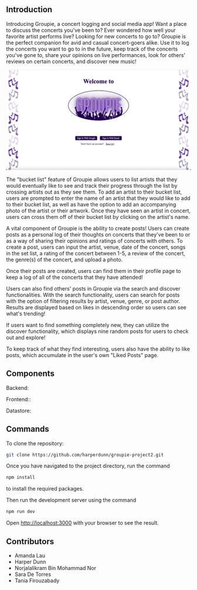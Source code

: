 ## Introduction

Introducing Groupie, a concert logging and social media app! Want a place to discuss the concerts you've been to? Ever wondered how well your favorite artist performs live? Looking for new concerts to go to? Groupie is the perfect companion for avid and casual concert-goers alike. Use it to log the concerts you want to go to in the future, keep track of the concerts you've gone to, share your opinions on live performances, look for others' reviews on certain concerts, and discover new music!

![alt text](https://github.com/harperdunn/groupie-project2/blob/main/images/welcome-page.jpg)

The "bucket list" feature of Groupie allows users to list artists that they would eventually like to see and track their progress through the list by crossing artists out as they see them.
To add an artist to their bucket list, users are prompted to enter the name of an artist that they would like to add to their bucket list, as well as have the option to add an accompanying photo of the artist or their artwork. Once they have seen an artist in concert, users can cross them off of their bucket list by clicking on the artist's name.

A vital component of Groupie is the ability to create posts! Users can create posts as a personal log of their thoughts on concerts that they've been to or as a way of sharing their opinions and ratings of concerts with others.
To create a post, users can input the artist, venue, date of the concert, songs in the set list, a rating of the concert between 1-5, a review of the concert, the genre(s) of the concert, and upload a photo.

Once their posts are created, users can find them in their profile page to keep a log of all of the concerts that they have attended!

Users can also find others' posts in Groupie via the search and discover functionalities.
With the search functionality, users can search for posts with the option of filtering results by artist, venue, genre, or post author. Results are displayed based on likes in descending order so users can see what's trending!

If users want to find something completely new, they can utilize the discover functionality, which displays nine random posts for users to check out and explore!

To keep track of what they find interesting, users also have the ability to like posts, which accumulate in the user's own "Liked Posts" page.




## Components

Backend:

Frontend::

Datastore:



## Commands

To clone the repository:
```bash
git clone https://github.com/harperdunn/groupie-project2.git
```
Once you have navigated to the project directory, run the command 
```bash
npm install
```
to install the required packages.

Then run the development server using the command
```bash
npm run dev
```
Open [http://localhost:3000](http://localhost:3000) with your browser to see the result.

## Contributors

* Amanda Lau
* Harper Dunn
* Norjalalikram Bin Mohammad Nor
* Sara De Torres
* Tania Firouzabady



